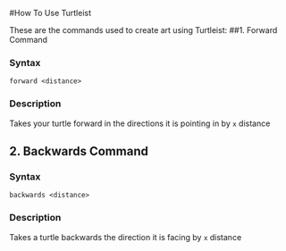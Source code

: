 #How To Use Turtleist

These are the commands used to create art using Turtleist:
##1. Forward Command
### Syntax
```
forward <distance>
```
### Description
Takes your turtle forward in the directions it is pointing in by ```x``` distance
## 2. Backwards Command
### Syntax 
```
backwards <distance>
```
### Description
Takes a turtle backwards the direction it is facing by ```x``` distance 
